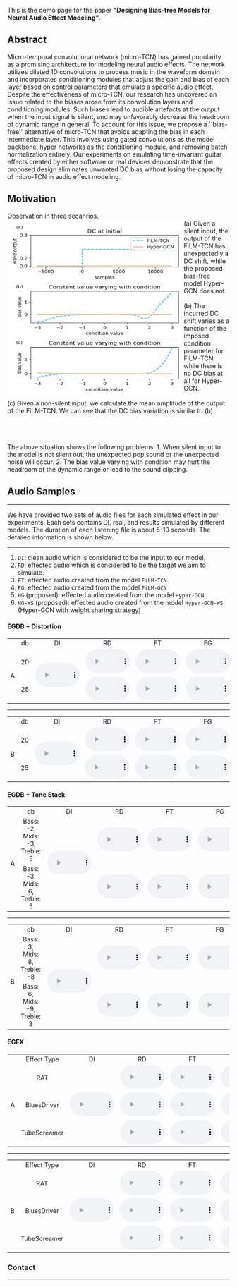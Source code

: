 This is the demo page for the paper **"Designing Bias-free Models for Neural Audio Effect Modeling"**.

## Abstract
Micro-temporal convolutional network (micro-TCN) has gained popularity as a promising architecture for modeling neural audio effects. The network utilizes dilated 1D convolutions to process music in the waveform domain and incorporates conditioning modules that adjust the gain and bias of each layer based on control parameters that emulate a specific audio effect. Despite the effectiveness of micro-TCN, our research has uncovered an issue related to the biases arose from its convolution layers and conditioning modules. Such biases lead to audible artefacts at the output when the input signal is silent,  and may unfavorably decrease the headroom of dynamic range in general. To account for this issue, we propose a ``bias-free'' alternative of micro-TCN that avoids adapting the bias in each intermediate layer. This involves using gated convolutions as the model backbone, hyper networks as the conditioning module, and removing batch normalization entirely. Our experiments on emulating time-invariant guitar effects created by either software or real devices demonstrate that the proposed design eliminates unwanted DC bias without losing the capacity of micro-TCN in audio effect modeling.


## Motivation 

Observation in three secanrios. 
<img src="./assets/imgs/bias_variation.png" align='left' width="400" height="400">
<br>
(a) Given a silent input, the output of the FiLM-TCN has unexpectedly a DC shift, while the proposed bias-free model Hyper-GCN does not.
<br>
<br>
(b) The incurred DC shift varies as a function of the imposed condition parameter for FiLM-TCN, while there is no DC bias at all for Hyper-GCN.
<br>
<br>
(c) Given a non-silent input, we calculate the mean amplitude of the output of the FiLM-TCN. We can see that the DC bias variation is similar to (b). 
<br>

<br>
<br>
<br>
The above situation shows the following problems:
1. When silent input to the model is not silent out, the unexpected pop sound or the unexpected noise will occur. 
2. The bias value varying with condition may hurt the headroom of the dynamic range or lead to the sound clipping.  

## Audio Samples

<hr>
We have provided two sets of audio files for each simulated effect in our experiments. Each sets contains DI, real, and results simulated by different models. The duration of each listening file is about 5-10 seconds. The detailed information is shown below. 
<hr>

1. `DI`: clean audio which is considered to be the input to our model. 
2. `RD`: effected audio which is considered to be the target we aim to simulate.
3. `FT`: effected audio created from the model `FiLM-TCN` 
4. `FG`: effected audio created from the model `FiLM-GCN` 
5. `HG` (proposed): effected audio created from the model `Hyper-GCN` 
6. `HG-WS` (proposed): effected audio created from the model `Hyper-GCN-WS` (Hyper-GCN with weight sharing strategy)

#### EGDB + Distortion
<table style='text-align: center;'>
  <tbody>
    <tr>
      <td></td>
      <td>db</td>
      <td>DI</td>
      <td>RD</td>
      <td>FT</td>
      <td>FG</td>
      <td>HG</td>
      <td>HG-WS</td>
    </tr>
    <tr>
      <td rowspan="0">A</td>
      <td>20</td>
      <td rowspan="0"><audio controls="" style="width: 100px;"><source src="./assets/audios/Distortion/A/di.wav" type="audio/mpeg" /></audio></td>
      <td><audio controls="" style="width: 100px;"><source src="./assets/audios/Distortion/A/20/rd.wav" type="audio/mpeg" /></audio></td>
      <td><audio controls="" style="width: 100px;"><source src="./assets/audios/Distortion/A/20/ft.wav" type="audio/mpeg" /></audio></td>
      <td><audio controls="" style="width: 100px;"><source src="./assets/audios/Distortion/A/20/fg.wav" type="audio/mpeg" /></audio></td>
      <td><audio controls="" style="width: 100px;"><source src="./assets/audios/Distortion/A/20/hg.wav" type="audio/mpeg" /></audio></td>
      <td><audio controls="" style="width: 100px;"><source src="./assets/audios/Distortion/A/20/hg_ws.wav" type="audio/mpeg" /></audio></td>
    </tr>
    <tr>
      <td>25</td>
      <td><audio controls="" style="width: 100px;"><source src="./assets/audios/Distortion/A/25/rd.wav" type="audio/mpeg" /></audio></td>
      <td><audio controls="" style="width: 100px;"><source src="./assets/audios/Distortion/A/25/ft.wav" type="audio/mpeg" /></audio></td>
      <td><audio controls="" style="width: 100px;"><source src="./assets/audios/Distortion/A/25/fg.wav" type="audio/mpeg" /></audio></td>
      <td><audio controls="" style="width: 100px;"><source src="./assets/audios/Distortion/A/25/hg.wav" type="audio/mpeg" /></audio></td>
      <td><audio controls="" style="width: 100px;"><source src="./assets/audios/Distortion/A/25/hg_ws.wav" type="audio/mpeg" /></audio></td>
    </tr>
  </tbody>
</table>

<hr>

<table style='text-align: center;'>
  <tbody>
    <tr>
      <td></td>
      <td>db</td>
      <td>DI</td>
      <td>RD</td>
      <td>FT</td>
      <td>FG</td>
      <td>HG</td>
      <td>HG-WS</td>
    </tr>
    <tr>
      <td rowspan="0">B</td>
      <td>20</td>
      <td rowspan="0"><audio controls="" style="width: 100px;"><source src="./assets/audios/Distortion/B/di.wav" type="audio/mpeg" /></audio></td>
      <td><audio controls="" style="width: 100px;"><source src="./assets/audios/Distortion/B/20/rd.wav" type="audio/mpeg" /></audio></td>
      <td><audio controls="" style="width: 100px;"><source src="./assets/audios/Distortion/B/20/ft.wav" type="audio/mpeg" /></audio></td>
      <td><audio controls="" style="width: 100px;"><source src="./assets/audios/Distortion/B/20/fg.wav" type="audio/mpeg" /></audio></td>
      <td><audio controls="" style="width: 100px;"><source src="./assets/audios/Distortion/B/20/hg.wav" type="audio/mpeg" /></audio></td>
      <td><audio controls="" style="width: 100px;"><source src="./assets/audios/Distortion/B/20/hg_ws.wav" type="audio/mpeg" /></audio></td>
    </tr>
    <tr>
      <td>25</td>
      <td><audio controls="" style="width: 100px;"><source src="./assets/audios/Distortion/B/25/rd.wav" type="audio/mpeg" /></audio></td>
      <td><audio controls="" style="width: 100px;"><source src="./assets/audios/Distortion/B/25/ft.wav" type="audio/mpeg" /></audio></td>
      <td><audio controls="" style="width: 100px;"><source src="./assets/audios/Distortion/B/25/fg.wav" type="audio/mpeg" /></audio></td>
      <td><audio controls="" style="width: 100px;"><source src="./assets/audios/Distortion/B/25/hg.wav" type="audio/mpeg" /></audio></td>
      <td><audio controls="" style="width: 100px;"><source src="./assets/audios/Distortion/B/25/hg_ws.wav" type="audio/mpeg" /></audio></td>
    </tr>
  </tbody>
</table>

#### EGDB + Tone Stack
<table style='text-align: center;'>
  <tbody>
    <tr>
      <td></td>
      <td>db</td>
      <td>DI</td>
      <td>RD</td>
      <td>FT</td>
      <td>FG</td>
      <td>HG</td>
      <td>HG-WS</td>
    </tr>
    <tr>
      <td rowspan="0">A</td>
      <td>Bass: -2, Mids: -3, Treble: 5</td>
      <td rowspan="0"><audio controls="" style="width: 100px;"><source src="./assets/audios/ToneStack/A/di.wav" type="audio/mpeg" /></audio></td>
      <td><audio controls="" style="width: 100px;"><source src="./assets/audios/ToneStack/A/-2_-3_5/rd.wav" type="audio/mpeg" /></audio></td>
      <td><audio controls="" style="width: 100px;"><source src="./assets/audios/ToneStack/A/-2_-3_5/ft.wav" type="audio/mpeg" /></audio></td>
      <td><audio controls="" style="width: 100px;"><source src="./assets/audios/ToneStack/A/-2_-3_5/fg.wav" type="audio/mpeg" /></audio></td>
      <td><audio controls="" style="width: 100px;"><source src="./assets/audios/ToneStack/A/-2_-3_5/hg.wav" type="audio/mpeg" /></audio></td>
      <td><audio controls="" style="width: 100px;"><source src="./assets/audios/ToneStack/A/-2_-3_5/hg_ws.wav" type="audio/mpeg" /></audio></td>
    </tr>
    <tr>
      <td>Bass: -3, Mids: 6, Treble: 5</td>
      <td><audio controls="" style="width: 100px;"><source src="./assets/audios/ToneStack/A/-3_6_5/rd.wav" type="audio/mpeg" /></audio></td>
      <td><audio controls="" style="width: 100px;"><source src="./assets/audios/ToneStack/A/-3_6_5/ft.wav" type="audio/mpeg" /></audio></td>
      <td><audio controls="" style="width: 100px;"><source src="./assets/audios/ToneStack/A/-3_6_5/fg.wav" type="audio/mpeg" /></audio></td>
      <td><audio controls="" style="width: 100px;"><source src="./assets/audios/ToneStack/A/-3_6_5/hg.wav" type="audio/mpeg" /></audio></td>
      <td><audio controls="" style="width: 100px;"><source src="./assets/audios/ToneStack/A/-3_6_5/hg_ws.wav" type="audio/mpeg" /></audio></td>
    </tr>
  </tbody>
</table>

<hr>

<table style='text-align: center;'>
  <tbody>
    <tr>
      <td></td>
      <td>db</td>
      <td>DI</td>
      <td>RD</td>
      <td>FT</td>
      <td>FG</td>
      <td>HG</td>
      <td>HG-WS</td>
    </tr>
    <tr>
      <td rowspan="0">B</td>
      <td>Bass: 3, Mids: 8, Treble: -8</td>
      <td rowspan="0"><audio controls="" style="width: 100px;"><source src="./assets/audios/ToneStack/B/di.wav" type="audio/mpeg" /></audio></td>
      <td><audio controls="" style="width: 100px;"><source src="./assets/audios/ToneStack/B/3_8_-8/rd.wav" type="audio/mpeg" /></audio></td>
      <td><audio controls="" style="width: 100px;"><source src="./assets/audios/ToneStack/B/3_8_-8/ft.wav" type="audio/mpeg" /></audio></td>
      <td><audio controls="" style="width: 100px;"><source src="./assets/audios/ToneStack/B/3_8_-8/fg.wav" type="audio/mpeg" /></audio></td>
      <td><audio controls="" style="width: 100px;"><source src="./assets/audios/ToneStack/B/3_8_-8/hg.wav" type="audio/mpeg" /></audio></td>
      <td><audio controls="" style="width: 100px;"><source src="./assets/audios/ToneStack/B/3_8_-8/hg_ws.wav" type="audio/mpeg" /></audio></td>
    </tr>
    <tr>
      <td>Bass: 6, Mids: -9, Treble: 3</td>
      <td><audio controls="" style="width: 100px;"><source src="./assets/audios/ToneStack/B/6_-9_3/rd.wav" type="audio/mpeg" /></audio></td>
      <td><audio controls="" style="width: 100px;"><source src="./assets/audios/ToneStack/B/6_-9_3/ft.wav" type="audio/mpeg" /></audio></td>
      <td><audio controls="" style="width: 100px;"><source src="./assets/audios/ToneStack/B/6_-9_3/fg.wav" type="audio/mpeg" /></audio></td>
      <td><audio controls="" style="width: 100px;"><source src="./assets/audios/ToneStack/B/6_-9_3/hg.wav" type="audio/mpeg" /></audio></td>
      <td><audio controls="" style="width: 100px;"><source src="./assets/audios/ToneStack/B/6_-9_3/hg_ws.wav" type="audio/mpeg" /></audio></td>
    </tr>
  </tbody>
</table>


#### EGFX

<table style='text-align: center;'>
  <tbody>
    <tr>
      <td></td>
      <td>Effect Type</td>
      <td>DI</td>
      <td>RD</td>
      <td>FT</td>
      <td>FG</td>
      <td>HG</td>
      <td>HG-WS</td>
    </tr>
    <tr>
      <td rowspan="0">A</td>
      <td>RAT</td>
      <td rowspan="0"><audio controls="" style="width: 100px;"><source src="./assets/audios/EGFx/A/di.wav" type="audio/mpeg" /></audio></td>
      <td><audio controls="" style="width: 100px;"><source src="./assets/audios/EGFx/A/RAT/rd.wav" type="audio/mpeg" /></audio></td>
      <td><audio controls="" style="width: 100px;"><source src="./assets/audios/EGFx/A/RAT/ft.wav" type="audio/mpeg" /></audio></td>
      <td><audio controls="" style="width: 100px;"><source src="./assets/audios/EGFx/A/RAT/fg.wav" type="audio/mpeg" /></audio></td>
      <td><audio controls="" style="width: 100px;"><source src="./assets/audios/EGFx/A/RAT/hg.wav" type="audio/mpeg" /></audio></td>
      <td><audio controls="" style="width: 100px;"><source src="./assets/audios/EGFx/A/RAT/hg_ws.wav" type="audio/mpeg" /></audio></td>
    </tr>
    <tr>
      <td>BluesDriver</td>
      <td><audio controls="" style="width: 100px;"><source src="./assets/audios/EGFx/A/BluesDriver/rd.wav" type="audio/mpeg" /></audio></td>
      <td><audio controls="" style="width: 100px;"><source src="./assets/audios/EGFx/A/BluesDriver/ft.wav" type="audio/mpeg" /></audio></td>
      <td><audio controls="" style="width: 100px;"><source src="./assets/audios/EGFx/A/BluesDriver/fg.wav" type="audio/mpeg" /></audio></td>
      <td><audio controls="" style="width: 100px;"><source src="./assets/audios/EGFx/A/BluesDriver/hg.wav" type="audio/mpeg" /></audio></td>
      <td><audio controls="" style="width: 100px;"><source src="./assets/audios/EGFx/A/BluesDriver/hg_ws.wav" type="audio/mpeg" /></audio></td>
    </tr>
    <tr>
      <td>TubeScreamer</td>
      <td><audio controls="" style="width: 100px;"><source src="./assets/audios/EGFx/A/TubeScreamer/rd.wav" type="audio/mpeg" /></audio></td>
      <td><audio controls="" style="width: 100px;"><source src="./assets/audios/EGFx/A/TubeScreamer/ft.wav" type="audio/mpeg" /></audio></td>
      <td><audio controls="" style="width: 100px;"><source src="./assets/audios/EGFx/A/TubeScreamer/fg.wav" type="audio/mpeg" /></audio></td>
      <td><audio controls="" style="width: 100px;"><source src="./assets/audios/EGFx/A/TubeScreamer/hg.wav" type="audio/mpeg" /></audio></td>
      <td><audio controls="" style="width: 100px;"><source src="./assets/audios/EGFx/A/TubeScreamer/hg_ws.wav" type="audio/mpeg" /></audio></td>
    </tr>
  </tbody>
</table>

<hr>

<table style='text-align: center;'>
  <tbody>
    <tr>
      <td></td>
      <td>Effect Type</td>
      <td>DI</td>
      <td>RD</td>
      <td>FT</td>
      <td>FG</td>
      <td>HG</td>
      <td>HG-WS</td>
    </tr>
    <tr>
      <td rowspan="0">B</td>
      <td>RAT</td>
      <td rowspan="0"><audio controls="" style="width: 100px;"><source src="./assets/audios/EGFx/B/di.wav" type="audio/mpeg" /></audio></td>
      <td><audio controls="" style="width: 100px;"><source src="./assets/audios/EGFx/B/RAT/rd.wav" type="audio/mpeg" /></audio></td>
      <td><audio controls="" style="width: 100px;"><source src="./assets/audios/EGFx/B/RAT/ft.wav" type="audio/mpeg" /></audio></td>
      <td><audio controls="" style="width: 100px;"><source src="./assets/audios/EGFx/B/RAT/fg.wav" type="audio/mpeg" /></audio></td>
      <td><audio controls="" style="width: 100px;"><source src="./assets/audios/EGFx/B/RAT/hg.wav" type="audio/mpeg" /></audio></td>
      <td><audio controls="" style="width: 100px;"><source src="./assets/audios/EGFx/B/RAT/hg_ws.wav" type="audio/mpeg" /></audio></td>
    </tr>
    <tr>
      <td>BluesDriver</td>
      <td><audio controls="" style="width: 100px;"><source src="./assets/audios/EGFx/B/BluesDriver/rd.wav" type="audio/mpeg" /></audio></td>
      <td><audio controls="" style="width: 100px;"><source src="./assets/audios/EGFx/B/BluesDriver/ft.wav" type="audio/mpeg" /></audio></td>
      <td><audio controls="" style="width: 100px;"><source src="./assets/audios/EGFx/B/BluesDriver/fg.wav" type="audio/mpeg" /></audio></td>
      <td><audio controls="" style="width: 100px;"><source src="./assets/audios/EGFx/B/BluesDriver/hg.wav" type="audio/mpeg" /></audio></td>
      <td><audio controls="" style="width: 100px;"><source src="./assets/audios/EGFx/B/BluesDriver/hg_ws.wav" type="audio/mpeg" /></audio></td>
    </tr>
    <tr>
      <td>TubeScreamer</td>
      <td><audio controls="" style="width: 100px;"><source src="./assets/audios/EGFx/B/TubeScreamer/rd.wav" type="audio/mpeg" /></audio></td>
      <td><audio controls="" style="width: 100px;"><source src="./assets/audios/EGFx/B/TubeScreamer/ft.wav" type="audio/mpeg" /></audio></td>
      <td><audio controls="" style="width: 100px;"><source src="./assets/audios/EGFx/B/TubeScreamer/fg.wav" type="audio/mpeg" /></audio></td>
      <td><audio controls="" style="width: 100px;"><source src="./assets/audios/EGFx/B/TubeScreamer/hg.wav" type="audio/mpeg" /></audio></td>
      <td><audio controls="" style="width: 100px;"><source src="./assets/audios/EGFx/B/TubeScreamer/hg_ws.wav" type="audio/mpeg" /></audio></td>
    </tr>
  </tbody>
</table>

### Contact 
<hr>


